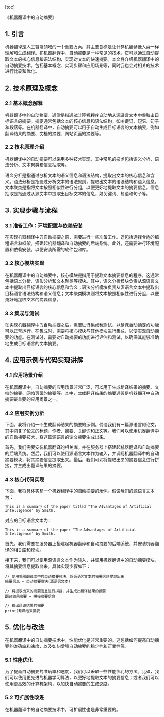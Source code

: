 
[toc]                    
                
                
《机器翻译中的自动摘要》

## 1. 引言

机器翻译是人工智能领域的一个重要方向，其主要目标是让计算机能够像人类一样理解和生成翻译。在机器翻译中，自动摘要是一种常见的技术，它可以通过自动提取文本的核心信息和语法结构，实现对文本的快速摘要。本文将介绍机器翻译中的自动摘要技术，包括基本概念、实现步骤和应用场景等，同时我也会对相关的技术进行比较和优化。

## 2. 技术原理及概念

### 2.1 基本概念解释

机器翻译中的自动摘要，通常是指通过计算机程序自动地从源语言文本中提取出目标语言的摘要。摘要通常包括文本的核心信息和语法结构，如关键词、短语、句子和段落等。在机器翻译中，自动摘要可以用于自动生成目标语言的文本摘要，例如翻译结果的摘要、文档的摘要、网站页面的摘要等。

### 2.2 技术原理介绍

机器翻译中的自动摘要可以采用多种技术实现，其中常见的技术包括语义分析、语法分析、文本聚类和信息抽取等。

语义分析是指通过分析文本的语义信息和语法结构，提取出文本的核心信息和含义。语法分析是指通过分析文本的语法规则，提取出文本的语法结构和语义信息。文本聚类是指将文本按照相似性进行分组，以便更好地提取文本的摘要信息。信息抽取是指通过从源文本中提取出目标文本的信息，如关键词、短语和句子等。

## 3. 实现步骤与流程

### 3.1 准备工作：环境配置与依赖安装

在实现机器翻译中的自动摘要之前，需要进行一些准备工作。这包括选择合适的编程语言和框架，搭建起机器翻译和自动摘要的后端系统。此外，还需要进行环境配置和依赖安装，以便安装所需的软件包和库。

### 3.2 核心模块实现

在机器翻译中的自动摘要中，核心模块是指用于提取文本摘要信息的程序。这通常包括语义分析、语法分析和文本聚类等模块。其中，语义分析模块负责从源语言文本中提取出目标语言的核心信息和含义；语法分析模块负责从源语言文本中提取出目标语言语法结构和语义信息；文本聚类模块则将文本按照相似性进行分组，以便更好地提取文本的摘要信息。

### 3.3 集成与测试

在实现机器翻译中的自动摘要之后，需要进行集成和测试，以确保自动摘要的功能可以正常运行。在集成时，需要将核心模块与其他模块进行集成，以便实现自动摘要的功能。在测试时，需要对自动摘要的功能进行评估和测试，以确保其能够准确地生成目标语言的文本摘要。

## 4. 应用示例与代码实现讲解

### 4.1 应用场景介绍

在机器翻译中，自动摘要的应用场景非常广泛，可以用于生成翻译结果的摘要、文档的摘要、网站页面的摘要等。其中，生成翻译结果的摘要通常是机器翻译中自动摘要最重要的应用场景之一。

### 4.2 应用实例分析

下面，我将介绍一个生成翻译结果的摘要的示例。假设我们有一篇源语言的论文，其中包含了论文的标题、作者、摘要、关键词和正文等。我们可以使用机器翻译中的自动摘要技术，将这篇源语言的论文摘要生成出来。

首先，我们需要安装机器翻译的相关库，并在服务器上搭建起机器翻译和自动摘要的后端系统。然后，我们可以使用源语言文本作为输入，并调用机器翻译中的自动摘要模块，将其摘要信息提取出来。最后，我们可以将提取出来的摘要信息进行拼接，并生成出翻译结果的摘要。

### 4.3 核心代码实现

下面，我将具体实现一个机器翻译中的自动摘要的示例。假设我们的源语言文本为：

```
This is a summary of the paper titled "The Advantages of Artificial Intelligence" by Smith.
```

对应的目标语言文本为：

```
This is a summary of the paper "The Advantages of Artificial Intelligence" by Smith.
```

首先，我们需要在服务器上搭建起机器翻译和自动摘要的后端系统，并安装机器翻译的相关库和模块。

接下来，我们可以使用源语言文本作为输入，并调用机器翻译中的自动摘要模块，将其摘要信息提取出来。具体实现步骤如下：

```
// 使用机器翻译库中的自动摘要模块，将源语言文本的摘要信息提取出来
摘要信息 = 自动摘要模块(源语言文本)

// 将提取出来的摘要信息进行拼接，并生成出翻译结果的摘要
翻译结果摘要 = 拼接摘要信息

// 输出翻译结果的摘要
print(翻译结果摘要)
```

## 5. 优化与改进

在机器翻译中的自动摘要技术中，性能优化是非常重要的。这包括如何提高自动摘要的准确率和速度，以及如何增强自动摘要的稳定性和可靠性等。

### 5.1 性能优化

为了提高自动摘要的准确率和速度，我们可以采取一些性能优化的方法。比如，我们可以使用更先进的机器学习算法，以更好地提取文本的摘要信息；或者我们可以使用更高效的计算机架构，以加快自动摘要的生成速度。

### 5.2 可扩展性改进

在机器翻译中的自动摘要技术中，可扩展性也是非常重要的。


